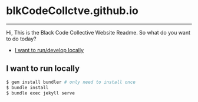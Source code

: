 # blkCodeCollctve.github.io
---

Hi, This is the Black Code Collective Website Readme. So what do you want to do today?


* [I want to run/develop locally](#run-local)

<h2 id="run-local">I want to run locally</h2>

 ```bash
$ gem install bundler # only need to install once
$ bundle install
$ bundle exec jekyll serve
```

